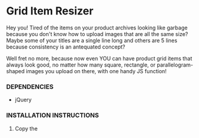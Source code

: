 # Grid Item Resizer

Hey you!
Tired of the items on your product archives looking like garbage because you don't know how to upload images that are all the same size?
Maybe some of your titles are a single line long and others are 5 lines because consistency is an antequated concept?

Well fret no more, because now even YOU can have product grid items that always look good, no matter how many square, rectangle, or parallelogram-shaped images you upload on there, with one handy JS function!

### DEPENDENCIES
- jQuery

### INSTALLATION INSTRUCTIONS

1) Copy the <script> tag found in 'resizer-src.html' and paste it in the <head> element of your site.
2) In a custom .js file on your site or in some <script> tags before the closing </body> tag, paste the contents of 'resizer.js'.
3) Read further for help!

### HOW TO USE

This script uses jQuery to find a set of elements of varying sizes, then wraps them in <divs> that are set to the height of the tallest element, then horizontally and vertically centering the contents within.
Simply call `uniformSize()` on the elements, like so:
```javascript
$('.woocommerce ul.products li.product a img').uniformSize();
```

This example is from a WordPress site with WooCommerce products. This drills down the grid of items until it finds the <img> tag in each item.

Additionally, you can specify a responsive breakpoint at which to stop calling the function. This is helpful for product feeds that show only 1 product per row on mobile screens, in which case resizing the items would result in a lot of unnecessary white space.
```javascript
$('.woocommerce ul.products li.product a img').uniformSize({
  'breakpoint':768
});
```
In this example, these images will only be resized on screens with a width greater than 768 pixels.

You can also manually set a max height for all the images, in case some super tall ones throw off everything else.
```javascript
$('.woocommerce ul.products li.product a img').uniformSize({
  'breakpoint':768,
  'max_height': '200px'
});
```

In this example, you specify the max_height as a string, so as to allow for any CSS specification (`'200px'`, `'10em'`, etc.)
